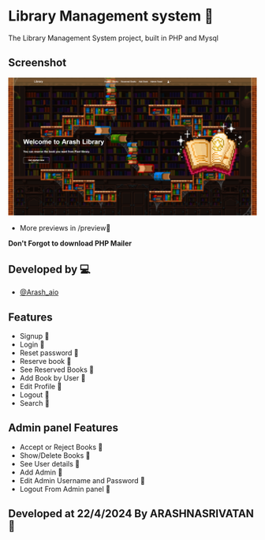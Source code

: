 
# Library Management system 📕

The Library Management System project, built in PHP and Mysql


## Screenshot

![App Screenshot](https://raw.githubusercontent.com/Arashnasrivatan/Library-Management-System/refs/heads/main/preview/index.png)

- More previews in /preview🤩

**Don't Forgot to download PHP Mailer**

## Developed by 💻 

- [@Arash_aio](https://https://t.me/arash_aio)


## Features

- Signup 💎
- Login 💎
- Reset password 💎
- Reserve book 💎
- See Reserved Books 💎
- Add Book by User 💎
- Edit Profile 💎
- Logout 💎
- Search 💎
## Admin panel Features
- Accept or Reject Books 💎
- Show/Delete Books 💎
- See User details 💎
- Add Admin 💎
- Edit Admin Username and Password 💎
- Logout From Admin panel 💎

## Developed at 22/4/2024 By ARASHNASRIVATAN 👀
